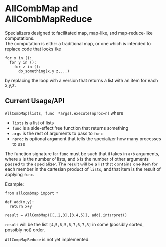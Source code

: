 # AllCombMap and AllCombMapReduce

Specializers designed to facilitated map, map-like, and map-reduce-like computations.  
The computation is either a traditional map, or one which is intended to replace code 
that looks like
    
    for x in ():
      for y in ():
        for z in ():
          do_something(x,y,z,...)

by replacing the loop with a version that returns a list with an item for each x,y,z.

## Current Usage/API
`AllCombMap(lists, func, *args).execute(nproc=n)`
where

- `lists` is a list of lists
- `func` is a side-effect free function that returns something
- `args` is the rest of arguments to pass to `func`
- `nproc` is optional argument that tells the specializer how many processes to use

The function signature for `func` must be such that it takes in `a+b`
arguments, where `a` is the number of lists, and `b` is the number of 
other arguments passed to the specializer.  The result will be a list 
that contains one item for each member in the cartesian product of 
`lists`, and that item is the result of applying `func`.

Example:

    from allcombmap import *
    
    def add(x,y):
      return x+y
    
    result = AllCombMap([[1,2,3],[3,4,5]], add).interpret()
   
`result` will be the list `[4,5,6,5,6,7,6,7,8]` in some (possibly
sorted, possibly not) order.


`AllCompMapReduce` is not yet implemented.
